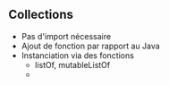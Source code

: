 ## Collections

* Pas d'import nécessaire
* Ajout de fonction par rapport au Java
* Instanciation via des fonctions
    * listOf, mutableListOf
    * 
